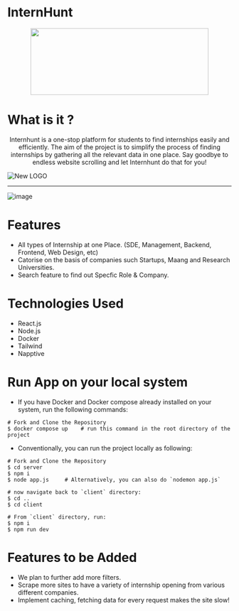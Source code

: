 # InternHunt
<p align="center" >
  <img width="400" height="150" src="https://github.com/hamees-sayed/internhunt/blob/main/client/src/Components/img/Name.png">
</p>



# What is it ?
<p align="center">
  Internhunt is a one-stop platform for students to find internships easily and efficiently. The aim of the project is to simplify the process of finding     internships by gathering all the relevant data in one place. Say goodbye to endless website scrolling and let Internhunt do that for you!
</p>  

<!-- <img width="1200" height="600" src="https://github.com/hamees-sayed/internhunt/blob/main/client/src/Components/img/yo1/screely-1681556317784.png" /> -->
![New LOGO ](https://github.com/hamees-sayed/internhunt/blob/main/client/src/Components/img/yo1/screely-1681556317784.png)

---

![image](https://user-images.githubusercontent.com/98336593/232202030-d7a5343e-bf28-4706-bd7e-59e3c5c9400a.png)

# Features
- All types of Internship at one Place. (SDE, Management, Backend, Frontend, Web Design, etc)
- Catorise on the basis of companies such Startups, Maang and Research Universities.
- Search feature to find out Specfic Role & Company.

# Technologies Used
- React.js
- Node.js
- Docker
- Tailwind
- Napptive

# Run App on your local system
- If you have Docker and Docker compose already installed on your system, run the following commands: 
```
# Fork and Clone the Repository
$ docker compose up    # run this command in the root directory of the project
```

- Conventionally, you can run the project locally as following: 
```
# Fork and Clone the Repository
$ cd server
$ npm i
$ node app.js     # Alternatively, you can also do `nodemon app.js`

# now navigate back to `client` directory:
$ cd ..
$ cd client 

# From `client` directory, run:
$ npm i
$ npm run dev
```
# Features to be Added
- We plan to further add more filters. 
- Scrape more sites to have a variety of internship opening from various different companies.
- Implement caching, fetching data for every request makes the site slow!
